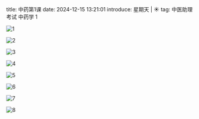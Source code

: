 title: 中药第1课
date: 2024-12-15 13:21:01
introduce: 星期天 | ☀️
tag: 中医助理考试 中药学 1

![1](/static/img/2024/12/10/1.jpg)

![2](/static/img/2024/12/10/2.jpg)

![3](/static/img/2024/12/10/3.jpg)

![4](/static/img/2024/12/10/4.jpg)

![5](/static/img/2024/12/10/5.jpg)

![6](/static/img/2024/12/10/6.jpg)

![7](/static/img/2024/12/10/7.jpg)

![8](/static/img/2024/12/10/8.jpg)

